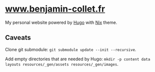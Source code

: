 # www.benjamin-collet.fr
My personal website powered by [Hugo](https://gohugo.io) with [Nix](https://github.com/LordMathis/hugo-theme-nix/) theme.

## Caveats
Clone git submodule: `git submodule update --init --recursive`.

Add empty directories that are needed by Hugo: `mkdir -p content data layouts resources/_gen/assets resources/_gen/images`.
